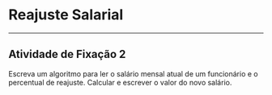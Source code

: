 # Reajuste Salarial

---

## Atividade de Fixação 2  

Escreva um algoritmo para ler o salário mensal atual de um funcionário e o percentual de reajuste. Calcular e escrever o valor do novo salário.  
